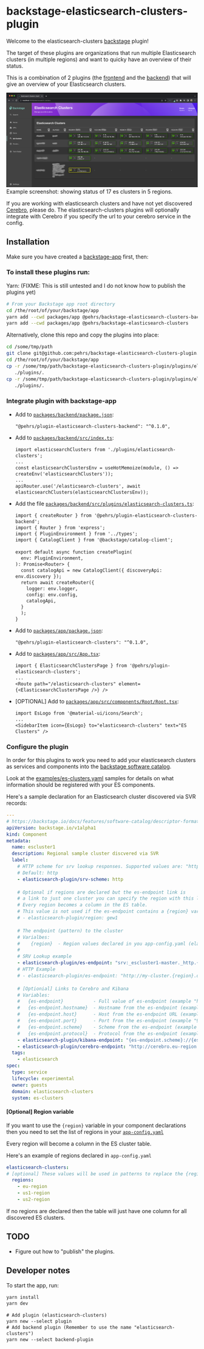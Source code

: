 # backstage-elasticsearch-clusters-plugin

Welcome to the elasticsearch-clusters [backstage](https://backstage.io/) plugin!

The target of these plugins are organizations that run multiple Elasticsearch clusters (in multiple regions) and want to quicky have an overview of their status.

This is a combination of 2 plugins (the [frontend](./plugins/elasticsearch-clusters/README.md) and the [backend](./plugins/elasticsearch-clusters-backend/README.md)) that will give an overview of your Elasticsearch clusters.

![elasticsearch-clusters plugin screenshot](screenshot.png "Screenshot")
Example screenshot: showing status of 17 es clusters in 5 regions.

If you are working with elasticsearch clusters and have not yet discovered [Cerebro](https://github.com/lmenezes/cerebro), please do. 
The elasticsearch-clusters plugins will optionally integrate with Cerebro if you specify the url to your cerebro service in the config.

## Installation

Make sure you have created a [backstage-app](https://backstage.io/docs/getting-started/#create-your-backstage-app) first, then:

### To install these plugins run:

   Yarn: (FIXME: This is still untested and I do not know how to publish the plugins yet)

   ```bash
   # From your Backstage app root directory
   cd /the/root/of/your/backstage/app
   yarn add --cwd packages/app @pehrs/backstage-elasticsearch-clusters-backend
   yarn add --cwd packages/app @pehrs/backstage-elasticsearch-clusters
   ```

   Alternatively, clone this repo and copy the plugins into place:
   ```bash
   cd /some/tmp/path
   git clone git@github.com:pehrs/backstage-elasticsearch-clusters-plugin.git
   cd /the/root/of/your/backstage/app
   cp -r /some/tmp/path/backstage-elasticsearch-clusters-plugin/plugins/elasticsearch-clusters \
      ./plugins/.
   cp -r /some/tmp/path/backstage-elasticsearch-clusters-plugin/plugins/elasticsearch-clusters-backend \
      ./plugins/.
   ```

### Integrate plugin with backstage-app

   *  Add to [`packages/backend/package.json`](packages/backend/package.json):

      ```tsx
	  "@pehrs/plugin-elasticsearch-clusters-backend": "^0.1.0",
      ```

   *  Add to [`packages/backend/src/index.ts`](packages/backend/src/index.ts):

      ```tsx
	  import elasticsearchClusters from './plugins/elasticsearch-clusters';
	  ...
	  const elasticsearchClustersEnv = useHotMemoize(module, () => createEnv('elasticsearchClusters'));
	  ...
	  apiRouter.use('/elasticsearch-clusters', await elasticsearchClusters(elasticsearchClustersEnv));
      ```

   *  Add the file [`packages/backend/src/plugins/elasticsearch-clusters.ts`](packages/backend/src/plugins/elasticsearch-clusters.ts):
      ```tsx
	  import { createRouter } from '@pehrs/plugin-elasticsearch-clusters-backend';
	  import { Router } from 'express';
	  import { PluginEnvironment } from '../types';
	  import { CatalogClient } from '@backstage/catalog-client';

	  export default async function createPlugin(
		env: PluginEnvironment,
	  ): Promise<Router> {
		const catalogApi = new CatalogClient({ discoveryApi: env.discovery });
		return await createRouter({
		  logger: env.logger,
		  config: env.config,
		  catalogApi,
		}
		);
	  }
	  ```

   *  Add to [`packages/app/package.json`](packages/app/package.json):

      ```tsx
      "@pehrs/plugin-elasticsearch-clusters": "^0.1.0",
      ```

   *  Add to [`packages/app/src/App.tsx`](packages/app/src/App.tsx):

      ```tsx
	  import { ElasticsearchClustersPage } from '@pehrs/plugin-elasticsearch-clusters';
	  ...
	  <Route path="/elasticsearch-clusters" element={<ElasticsearchClustersPage />} />
      ```

   *  [OPTIONAL] Add to [`packages/app/src/components/Root/Root.tsx`](packages/app/src/components/Root/Root.tsx):
      ```tsx
	  import EsLogo from '@material-ui/icons/Search';
	  ...
      <SidebarItem icon={EsLogo} to="elasticsearch-clusters" text="ES Clusters" />
      ```

### Configure the plugin

In order for this plugins to work you need to add your elasticsearch 
clusters as services and components into the [backstage software catalog](https://backstage.io/docs/features/software-catalog/).

Look at the [examples/es-clusters.yaml](examples/es-clusters.yaml) samples for details 
on what information should be registered with your ES components.

Here's a sample declaration for an Elasticsearch cluster discovered via SVR records:
```yaml
---
# https://backstage.io/docs/features/software-catalog/descriptor-format#kind-component
apiVersion: backstage.io/v1alpha1
kind: Component
metadata:
  name: escluster1
  description: Regional sample cluster discvered via SVR
  label:
    # HTTP scheme for srv lookup responses. Supported values are: "http" and "https".
    # Default: http
    - elasticsearch-plugin/srv-scheme: http

    # Optional if regions are declared but the es-endpoint link is
    # a link to just one cluster you can specify the region with this label
	# Every region becomes a column in the ES table.
    # This value is not used if the es-endpoint contains a {region} variable
    # - elasticsearch-plugin/region: gew1

    # The endpoint (pattern) to the cluster
    # Varialbes:
    #    {region}  - Region values declared in you app-config.yaml (elasticsearch-clusters.regions)
    #
    # SRV Lookup example
    - elasticsearch-plugin/es-endpoint: "srv:_escluster1-master._http.{region}.mydomain.net"
    # HTTP Example
    # - elasticsearch-plugin/es-endpoint: "http://my-cluster.{region}.domain.com:9200"
    
    # [Optionial] Links to Cerebro and Kibana
    # Variables:
    #   {es-endpoint}           - Full value of es-endpoint (example "https://my-cluster.region1.domain.com:9200")
    #   {es-endpoint.hostname}  - Hostname from the es-endpoint (example "my-cluster.region1.domain.com")
    #   {es-endpoint.host}      - Host from the es-endpoint URL (example "my-cluster.region1.domain.com:9200")
    #   {es-endpoint.port}      - Port from the es-endpoint (example "9200")
    #   {es-endpoint.scheme}    - Scheme from the es-endpoint (example "https")
    #   {es-endpoint.protocol}  - Protocol from the es-endpoint (example "https:")
    - elasticsearch-plugin/kibana-endpoint: "{es-endpoint.scheme}://{es-endpoint.hostname}:5601"
    - elasticsearch-plugin/cerebro-endpoint: "http://cerebro.eu-region.mydomain.net:9000/#!/overview?host={es-endpoint}"
  tags:
    - elasticsearch
spec:
  type: service
  lifecycle: experimental
  owner: guests
  domain: elasticsearch-clusters
  system: es-clusters
```

#### [Optional] Region variable

If you want to use the `{region}` variable in your component declarations then you 
need to set the list of regions in your [`app-config.yaml`](app-config.yaml)

Every region will become a column in the ES cluster table.

Here's an example of regions declared in `app-config.yaml`
```yaml
elasticsearch-clusters:
# [optional] These values will be used in patterns to replace the {region} reference
  regions:
	- eu-region
    - us1-region
	- us2-region
```

If no regions are declared then the table will just have one column for all discovered ES clusters.


## TODO

- Figure out how to "publish" the plugins.


## Developer notes

To start the app, run:

```sh
yarn install
yarn dev
```

```
# Add plugin (elasticsearch-clusters)
yarn new --select plugin
# Add backend plugin (Remember to use the name "elasticsearch-clusters")
yarn new --select backend-plugin

```
